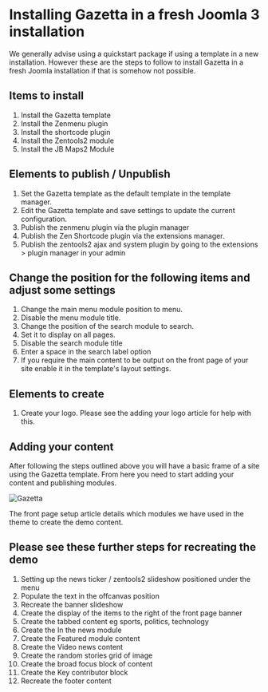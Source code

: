 Installing Gazetta in a fresh Joomla 3 installation
====

We generally advise using a quickstart package if using a template in a new installation. However these are the steps to follow to install Gazetta in a fresh Joomla installation if that is somehow not possible.

Items to install
----
1. Install the Gazetta template
2. Install the Zenmenu plugin
3. Install the shortcode plugin
4. Install the Zentools2 module
5. Install the JB Maps2 Module


Elements to publish / Unpublish
----
1. Set the Gazetta template as the default template in the template manager.
2. Edit the Gazetta template and save settings to update the current configuration.
3. Publish the zenmenu plugin via the plugin manager
4. Publish the Zen Shortcode plugin via the extensions manager.
5. Publish the zentools2 ajax and system plugin by going to the extensions > plugin manager in your admin


Change the position for the following items and adjust some settings
---
1. Change the main menu module position to menu.
2. Disable the menu module title.
3. Change the position of the search module to search.
4. Set it to display on all pages.
5. Disable the search module title
6. Enter a space in the search label option
7. If you require the main content to be output on the front page of your site enable it in the template's layout settings.

Elements to create
----
1. Create your logo. Please see the adding your logo article for help with this.


Adding your content
---
After following the steps outlined above you will have a basic frame of a site using the Gazetta template. From here you need to start adding your content and publishing modules.

![Gazetta](http://www.joomlabamboo.com/images/new/gazetta/gazetta-fresh.jpeg 'Gazetta')

The front page setup article details which modules we have used in the theme to create the demo content. 

Please see these further steps for recreating the demo
---
1. Setting up the news ticker / zentools2 slideshow positioned under the menu
2. Populate the text in the offcanvas position
3. Recreate the banner slideshow
4. Create the display of the items to the right of the front page banner
5. Create the tabbed content eg sports, politics, technology
6. Create the In the news module
7. Create the Featured module content
8. Create the Video news content
9. Create the random stories grid of image
10. Create the broad focus block of content
11. Create the Key contributor block
12. Recreate the footer content
